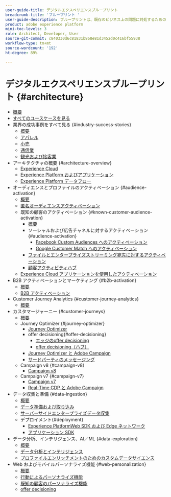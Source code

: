 ```yaml
---
user-guide-title: デジタルエクスペリエンスブループリント
breadcrumb-title: 'ブループリント '
user-guide-description: ブループリントは、既存のビジネス上の問題に対処するための反復可能な実装で、アーキテクチャ図、技術上の考慮事項および関連ドキュメントリンクが含まれます。
product: adobe experience platform
mini-toc-levels: 3
role: Architect, Developer, User
source-git-commit: c840330d6c81831b868e81d3452d0c416bf55938
workflow-type: tm+mt
source-wordcount: '192'
ht-degree: 89%

---
```



# デジタルエクスペリエンスブループリント {#architecture}

+ [概要](/help/blueprints/overview.md)
+ [すべてのユースケースを見る](/help/blueprints/use-cases.md)
+ 業界の成功事例をすべて見る {#industry-success-stories}
   + [概要](/help/blueprints/industry-success-stories/overview.md)
   + [アパレル](/help/blueprints/industry-success-stories/apparel.md)
   + [小売](/help/blueprints/industry-success-stories/retail.md)
   + [通信業](/help/blueprints/industry-success-stories/telecommunications.md)
   + [観光および接客業](/help/blueprints/industry-success-stories/travel-hospitality.md)
+ アーキテクチャの概要 {#architecture-overview}
   + [Experience Cloud](/help/blueprints/experience-platform/experience-cloud.md)
   + [Experience Platform およびアプリケーション](/help/blueprints/experience-platform/platform-applications.md)
   + [Experience Platform データフロー](/help/blueprints/experience-platform/platform-data-flow.md)
+ オーディエンスとプロファイルのアクティベーション {#audience-activation}
   + [概要](/help/blueprints/audience-activation/overview.md)
   + [匿名オーディエンスアクティベーション](/help/blueprints/audience-activation/anonymous.md)
   + 既知の顧客のアクティベーション {#known-customer-audience-activation}
      + [概要](/help/blueprints/audience-activation/known.md)
      + ソーシャルおよび広告チャネルに対するアクティベーション {#audience-activation}
         + [Facebook Custom Audiences へのアクティベーション](/help/blueprints/audience-activation/destinations/facebook.md)
         + [Google Customer Match へのアクティベーション](/help/blueprints/audience-activation/destinations/gcm.md)
      + [ファイルとエンタープライズストリーミング宛先に対するアクティベーション](/help/blueprints/audience-activation/enterprise-destinations.md)
      + [顧客アクティビティハブ](/help/blueprints/audience-activation/customer-activity.md)
   + [Experience Cloud アプリケーションを使用したアクティベーション](/help/blueprints/audience-activation/platform-and-applications.md)
+ B2B アクティベーションとマーケティング {#b2b-activation}
   + [概要](/help/blueprints/b2b/overview.md)
   + [B2B アクティベーション](/help/blueprints/b2b/b2bactivation.md)
+ Customer Journey Analytics {#customer-journey-analytics}
   + [概要](/help/blueprints/customer-journey-analytics/overview.md)
+ カスタマージャーニー {#customer-journeys}
   + [概要](/help/blueprints/customer-journeys/overview.md)
   + Journey Optimizer {#journey-optimizer}
      + [Journey Optimizer](/help/blueprints/customer-journeys/journey-optimizer.md)
      + offer decisioning{#offer-decisioning}
         + [エッジのoffer decisioning](/help/blueprints/customer-journeys/offer_decisioning/offers-edge.md)
         + [offer decisioning（ハブ）](/help/blueprints/customer-journeys/offer_decisioning/offers-hub.md)
      + [Journey Optimizer と Adobe Campaign](/help/blueprints/customer-journeys/ajo-and-campaign.md)
      + [サードパーティのメッセージング](/help/blueprints/customer-journeys/3rd-party-messaging.md)
   + Campaign v8 {#campaign-v8}
      + [Campaign v8](/help/blueprints/customer-journeys/campaign-v8.md)
   + Campaign v7 {#campaign-v7}
      + [Campaign v7](/help/blueprints/customer-journeys/campaign-v7.md)
      + [Real-Time CDP と Adobe Campaign](/help/blueprints/customer-journeys/rtcdp-and-campaign.md)
+ データ収集と準備 {#data-ingestion}
   + [概要](/help/blueprints/data-ingestion/overview.md)
   + [データ準備および取り込み](/help/blueprints/data-ingestion/ingestion.md)
   + [サーバーサイドエンタープライズデータ収集](/help/blueprints/data-ingestion/server-side-collection.md)
   + デプロイメント{#deployment}
      + [Experience PlatformWeb SDK および Edge ネットワーク](/help/blueprints/data-ingestion/websdk.md)
      + [アプリケーション SDK](/help/blueprints/data-ingestion/appsdk.md)
+ データ分析、インテリジェンス、AI／ML {#data-exploration}
   + [概要](/help/blueprints/data-insights/overview.md)
   + [データ分析とインテリジェンス](/help/blueprints/data-insights/analysis.md)
   + [プロファイルエンリッチメントのためのカスタムデータサイエンス](/help/blueprints/data-insights/data-science.md)
+ Web およびモバイルパーソナライズ機能 {#web-personalization}
   + [概要](/help/blueprints/web-personalization/overview.md)
   + [行動によるパーソナライズ機能](/help/blueprints/web-personalization/behavioral.md)
   + [既知の顧客のパーソナライズ機能](/help/blueprints/web-personalization/known-personalization.md)
   + [offer decisioning](/help/blueprints/web-personalization/offers-edge.md)